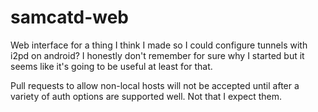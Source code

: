 # samcatd-web
Web interface for a thing I think I made so I could configure tunnels with i2pd
on android? I honestly don't remember for sure why I started but it seems like
it's going to be useful at least for that.

Pull requests to allow non-local hosts will not be accepted until after a
variety of auth options are supported well. Not that I expect them.
